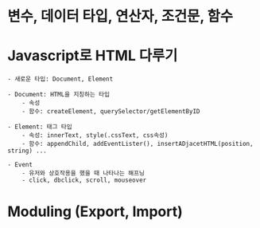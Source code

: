 # 변수, 데이터 타입, 연산자, 조건문, 함수

# Javascript로 HTML 다루기

    - 새로운 타입: Document, Element

    - Document: HTML을 지칭하는 타입
        - 속성
        - 함수: createElement, querySelector/getElementByID

    - Element: 태그 타입
        - 속성: innerText, style(.cssText, css속성)
        - 함수: appendChild, addEventLister(), insertADjacetHTML(position, string) ...

    - Event
        - 유저와 상호작용을 했을 때 나타나는 해프닝
        - click, dbclick, scroll, mouseover

# Moduling (Export, Import)
